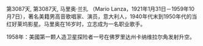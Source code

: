 第3087天, 第3087天, 马里奥·兰扎 （Mario Lanza，1921年1月31日－1959年10月7日），著名美籍男高音歌唱家、演员，意大利人，1940年代末到1950年代的当红好莱坞影星。马里奥在16岁时，立志成为一名职业歌手。

1958年：美國第一颗人造卫星探险者一号在佛罗里达州卡纳维拉尔角发射升空。